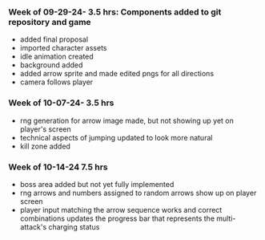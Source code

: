 
### Week of 09-29-24- 3.5 hrs: Components added to git repository and game
* added final proposal
* imported character assets
* idle animation created
* background added
* added arrow sprite and made edited pngs for all directions
* camera follows player
### Week of 10-07-24- 3.5 hrs
* rng generation for arrow image made, but not showing up yet on player's screen
* technical aspects of jumping updated to look more natural
* kill zone added
### Week of 10-14-24 7.5 hrs
* boss area added but not yet fully implemented
* rng arrows and numbers assigned to random arrows show up on player screen
* player input matching the arrow sequence works and correct combinations updates the progress bar that represents the multi-attack's charging status
